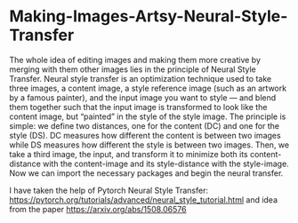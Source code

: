 # Making-Images-Artsy-Neural-Style-Transfer
The whole idea of editing images and making them more creative by merging with them other images lies in the principle of Neural Style Transfer. Neural style transfer is an optimization technique used to take three images, a content image, a style reference image (such as an artwork by a famous painter), and the input image you want to style — and blend them together such that the input image is transformed to look like the content image, but “painted” in the style of the style image.
The principle is simple: we define two distances, one for the content (DC) and one for the style (DS). DC measures how different the content is between two images while DS measures how different the style is between two images. Then, we take a third image, the input, and transform it to minimize both its content-distance with the content-image and its style-distance with the style-image. Now we can import the necessary packages and begin the neural transfer.

I have taken the help of Pytorch Neural Style Transfer: https://pytorch.org/tutorials/advanced/neural_style_tutorial.html and idea from the paper https://arxiv.org/abs/1508.06576

